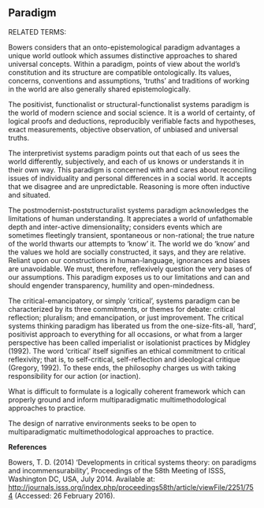 ## Paradigm

RELATED TERMS:

Bowers considers that an onto-epistemological paradigm advantages a unique world outlook which assumes distinctive approaches to shared universal concepts. Within a paradigm, points of view about the world’s constitution and its structure are compatible ontologically. Its values, concerns, conventions and assumptions, ‘truths’ and traditions of working in the world are also generally shared epistemologically. 

The positivist, functionalist or structural-functionalist systems paradigm is the world of modern science and social science. It is a world of certainty, of logical proofs and deductions, reproducibly verifiable facts and hypotheses, exact measurements, objective observation, of unbiased and universal truths. 

The interpretivist systems paradigm points out that each of us sees the world differently, subjectively, and each of us knows or understands it in their own way. This paradigm is concerned with and cares about reconciling issues of individuality and personal differences in a social world. It accepts that we disagree and are unpredictable. Reasoning is more often inductive and situated.

The postmodernist-poststructuralist systems paradigm acknowledges the limitations of human understanding. It appreciates a world of unfathomable depth and inter-active dimensionality; considers events which are sometimes fleetingly transient, spontaneous or non-rational; the true nature of the world thwarts our attempts to ‘know’ it. The world we do ‘know’ and the values we hold are socially constructed, it says, and they are relative. Reliant upon our constructions in human-language, ignorances and biases are unavoidable. We must, therefore, reflexively question the very bases of our assumptions. This paradigm exposes us to our limitations and can and should engender transparency, humility and open-mindedness.

The critical-emancipatory, or simply ‘critical’, systems paradigm can be characterized by its three commitments, or themes for debate: critical reflection; pluralism; and emancipation, or just improvement. The critical systems thinking paradigm has liberated us from the one-size-fits-all, ‘hard’, positivist approach to everything for all occasions, or what from a larger perspective has been called imperialist or isolationist practices by Midgley (1992). The word ‘critical’ itself signifies an ethical commitment to critical reflexivity; that is, to self-critical, self-reflection and ideological critique (Gregory, 1992). To these ends, the philosophy charges us with taking responsibility for our action (or inaction).

What is difficult to formulate is a logically coherent framework which can properly ground and inform multiparadigmatic multimethodological approaches to practice. 

The design of narrative environments seeks to be open to multiparadigmatic multimethodological approaches to practice.

**References**

Bowers, T. D. (2014) ‘Developments in critical systems theory: on paradigms and incommensurability’, Proceedings of the 58th Meeting of ISSS, Washington DC, USA, July 2014. Available at: http://journals.isss.org/index.php/proceedings58th/article/viewFile/2251/754 (Accessed: 26 February 2016).
